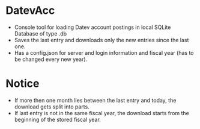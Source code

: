 # DatevAcc

- Console tool for loading Datev account postings in local SQLite Database of type .db
- Saves the last entry and downloads only the new entries since the last one.
- Has a config.json for server and login information and fiscal year (has to be changed every new year).

# Notice

- If more then one month lies between the last entry and today, the download gets split into parts.
- If last entry is not in the same fiscal year, the download starts from the beginning of the stored fiscal year.
